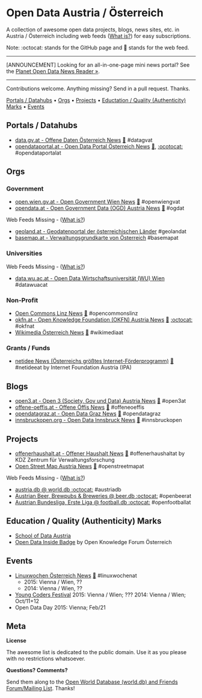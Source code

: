 
# Open Data Austria / Österreich


A collection of awesome open data projects, blogs, news sites, etc. in Austria / Österreich
including web feeds ([What is?](https://en.wikipedia.org/wiki/Web_feed))
for easy subscriptions.

Note: :octocat: stands for the GitHub page and :mega: stands for the web feed.

---

[ANNOUNCEMENT] Looking for an all-in-one-page mini news portal?
See the [Planet Open Data News Reader »](https://planetopendata.herokuapp.com/opendataaustria?style=top).

---

Contributions welcome. Anything missing? Send in a pull request. Thanks.


[Portals / Datahubs](#portals--datahubs) •
[Orgs](#orgs) •
[Projects](#projects) •
[Eductation / Quality (Authenticity) Marks](#eductation--quality-authenticity-marks) •
[Events](#events)


## Portals / Datahubs

- [data.gv.at - Offene Daten Österreich News](https://www.data.gv.at)
    [:mega:](https://www.data.gv.at/feed/)   #datagvat
- [opendataportal.at - Open Data Portal Österreich News](https://www.opendataportal.at)
    [:mega:](https://www.opendataportal.at/feed/),
    [:ocotocat:](https://github.com/OpenDataPortal-AT) #opendataportalat


## Orgs

### Government

- [open.wien.gv.at - Open Government Wien News](https://open.wien.gv.at)
    [:mega:](https://open.wien.gv.at/site/feed/)  #openwiengvat
- [opendata.at - Open Government Data (OGD) Austria News](http://opendata.at)
    [:mega:](http://opendata.at/site/blog.xml)  #ogdat

Web Feeds Missing - ([What is?](https://en.wikipedia.org/wiki/Web_feed))

- [geoland.at - Geodatenportal der österreichischen Länder](http://geoland.at)  #geolandat
- [basemap.at - Verwaltungsgrundkarte von Österreich](http://basemap.at)  #basemapat



### Universities

Web Feeds Missing - ([What is?](https://en.wikipedia.org/wiki/Web_feed))

- [data.wu.ac.at - Open Data Wirtschaftsuniversität (WU) Wien](http://data.wu.ac.at)  #datawuacat


### Non-Profit

- [Open Commons Linz News](http://opencommons.public1.linz.at)
    [:mega:](http://opencommons.public1.linz.at/feed)  #opencommonslinz
- [okfn.at - Open Knowledge Foundation (OKFN) Austria News](http://okfn.at/blog)
    [:mega:](http://okfn.at/feed/)
    [:octocat:](https://github.com/okfnat)  #okfnat
- [Wikimedia Österreich News](https://www.wikimedia.at)
    [:mega:](https://www.wikimedia.at/feed/)  #wikimediaat


### Grants / Funds

- [netidee News (Österreichs größtes Internet-Förderprogramm)](https://netidee.neurovation.net)
    [:mega:](https://netidee.neurovation.net/de/blog/feed)  #netideeat
    by Internet Foundation Austria (IPA) 

## Blogs

- [open3.at - Open 3 (Society, Gov und Data) Austria News](https://www.open3.at)
    [:mega:](http://feeds.feedburner.com/open3)  #open3at
- [offene-oeffis.at - Offene Öffis News](http://www.offene-oeffis.at)
    [:mega:](http://www.offene-oeffis.at/feed/)  #offeneoeffis
- [opendatagraz.at - Open Data Graz News](http://opendatagraz.at)
    [:mega:](http://www.opendatagraz.at/feed/)  #opendatagraz
- [innsbruckopen.org - Open Data Innsbruck News](http://innsbruckopen.org)
    [:mega:](http://innsbruckopen.org/feed/)  #innsbruckopen



## Projects

- [offenerhaushalt.at - Offener Haushalt News](https://www.offenerhaushalt.at/news)
   [:mega:](https://www.offenerhaushalt.at/news/feed)  #offenerhaushaltat
    by KDZ Zentrum für Verwaltungsforschung
- [Open Street Map Austria News](https://www.openstreetmap.at)
    [:mega:](https://www.openstreetmap.at/rss.xml)  #openstreetmapat

Web Feeds Missing - ([What is?](https://en.wikipedia.org/wiki/Web_feed))

- [austria.db @ world.db :octocat:](https://github.com/openmundi/austria.db)   #austriadb
- [Austrian Beer, Brewpubs & Breweries @ beer.db :octocat:](https://github.com/openbeer/at-austria)  #openbeerat
- [Austrian Bundesliga, Erste Liga @ football.db :octocat:](https://github.com/openfootball/at-austria)  #openfootballat


## Education / Quality (Authenticity) Marks

- [School of Data Austria](http://www.schoolofdata.at)
- [Open Data Inside Badge](http://www.opendatainside.com) by Open Knowledge Forum Österreich


## Events

- [Linuxwochen Österreich News](http://linuxwochen.at) [:mega:](http://www.linuxwochen.at/atom/)   #linuxwochenat
   - 2015: Vienna / Wien, ??
   - 2014: Vienna / Wien, ??
- [Young Coders Festival](http://www.youngcoders.at)
    2015: Vienna / Wien; ???
    2014: Vienna / Wien; Oct/11+12
- Open Data Day
    2015: Vienna; Feb/21


## Meta

**License**

The awesome list is dedicated to the public domain. Use it as you please with no restrictions whatsoever.

**Questions? Comments?**

Send them along to the [Open World Database (world.db) and Friends Forum/Mailing List](http://groups.google.com/group/openmundi). 
Thanks!
